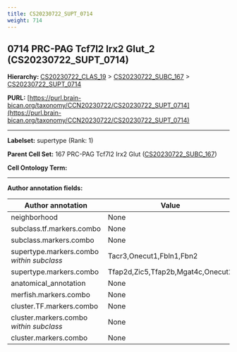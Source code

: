 ```yaml
---
title: CS20230722_SUPT_0714
weight: 714
---
```

## 0714 PRC-PAG Tcf7l2 Irx2 Glut_2 (CS20230722_SUPT_0714)
<b>Hierarchy: </b>
[CS20230722_CLAS_19](../CS20230722_CLAS_19) >
[CS20230722_SUBC_167](../CS20230722_SUBC_167) >
[CS20230722_SUPT_0714](../CS20230722_SUPT_0714)

**PURL:** [https://purl.brain-bican.org/taxonomy/CCN20230722/CS20230722_SUPT_0714](https://purl.brain-bican.org/taxonomy/CCN20230722/CS20230722_SUPT_0714)

---


**Labelset:** supertype (Rank: 1)

**Parent Cell Set:** 167 PRC-PAG Tcf7l2 Irx2 Glut ([CS20230722_SUBC_167](../CS20230722_SUBC_167))



**Cell Ontology Term:** 

[MARKER GENES.]: #


---

[TRANSFERRED ANNOTATIONS.]: #


[AUTHOR ANNOTATION FIELDS.]: #


**Author annotation fields:**

| Author annotation | Value |
|-------------------|-------|
|neighborhood|None|
|subclass.tf.markers.combo|None|
|subclass.markers.combo|None|
|supertype.markers.combo _within subclass_|Tacr3,Onecut1,Fbln1,Fbn2|
|supertype.markers.combo|Tfap2d,Zic5,Tfap2b,Mgat4c,Onecut2|
|anatomical_annotation|None|
|merfish.markers.combo|None|
|cluster.TF.markers.combo|None|
|cluster.markers.combo _within subclass_|None|
|cluster.markers.combo|None|
